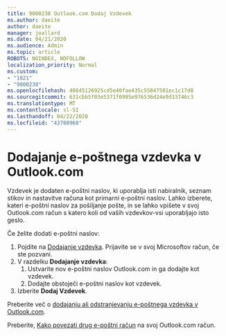 ```yaml
---
title: 9000238 Outlook.com Dodaj Vzdevek
ms.author: daeite
author: daeite
manager: joallard
ms.date: 04/21/2020
ms.audience: Admin
ms.topic: article
ROBOTS: NOINDEX, NOFOLLOW
localization_priority: Normal
ms.custom:
- "1821"
- "9000238"
ms.openlocfilehash: 48645126925cd5e40fae435c55847501ec1c17d8
ms.sourcegitcommit: 631cbb5f03e5371f0995e976536d24e9d13746c3
ms.translationtype: MT
ms.contentlocale: sl-SI
ms.lasthandoff: 04/22/2020
ms.locfileid: "43760968"
---
```

# <a name="add-an-email-alias-in-outlookcom"></a>Dodajanje e-poštnega vzdevka v Outlook.com

Vzdevek je dodaten e-poštni naslov, ki uporablja isti nabiralnik, seznam stikov in nastavitve računa kot primarni e-poštni naslov. Lahko izberete, kateri e-poštni naslov za pošiljanje pošte, in se lahko vpišete v svoj Outlook.com račun s katero koli od vaših vzdevkov-vsi uporabljajo isto geslo.

Če želite dodati e-poštni naslov:

1. Pojdite na [Dodajanje vzdevka](https://go.microsoft.com/fwlink/p/?linkid=864833). Prijavite se v svoj Microsoftov račun, če ste pozvani.
2. V razdelku **Dodajanje vzdevka**:
    1. Ustvarite nov e-poštni naslov Outlook.com in ga dodajte kot vzdevek.
    2. Dodajte obstoječi e-poštni naslov kot vzdevek.
3. Izberite **Dodaj Vzdevek**.

Preberite več o [dodajanju ali odstranjevanju e-poštnega vzdevka v Outlook.com](https://support.office.com/article/459b1989-356d-40fa-a689-8f285b13f1f2?wt.mc_id=Office_Outlook_com_Alchemy).  

Preberite, [Kako povezati drug e-poštni račun](https://support.office.com/article/c5224df4-5885-4e79-91ba-523aa743f0ba?wt.mc_id=Office_Outlook_com_Alchemy) na svoj Outlook.com račun.